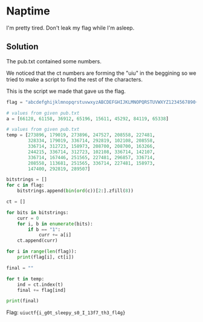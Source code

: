 # Naptime

I'm pretty tired. Don't leak my flag while I'm asleep.

## Solution

The pub.txt contained some numbers.

We noticed that the ct numbers are forming the "uiu" in the beggining so we tried to make a script to find the rest of the characters.

This is the script we made that gave us the flag.
```python
flag = "abcdefghijklmnopqrstuvwxyzABCDEFGHIJKLMNOPQRSTUVWXYZ1234567890{}_!@#$%^&*()"

# values from given pub.txt
a = [66128, 61158, 36912, 65196, 15611, 45292, 84119, 65338]

# values from given pub.txt
temp = [273896, 179019, 273896, 247527, 208558, 227481,
        328334, 179019, 336714, 292819, 102108, 208558,
        336714, 312723, 158973, 208700, 208700, 163266,
        244215, 336714, 312723, 102108, 336714, 142107,
        336714, 167446, 251565, 227481, 296857, 336714,
        208558, 113681, 251565, 336714, 227481, 158973,
        147400, 292819, 289507]

bitstrings = []
for c in flag:
    bitstrings.append(bin(ord(c))[2:].zfill(8))

ct = []

for bits in bitstrings:
    curr = 0
    for i, b in enumerate(bits):
        if b == "1":
            curr += a[i]
    ct.append(curr)

for i in range(len(flag)):
    print(flag[i], ct[i])

final = ""

for t in temp:
    ind = ct.index(t)
    final += flag[ind]

print(final)
```


Flag: `uiuctf{i_g0t_sleepy_s0_I_13f7_th3_fl4g}`